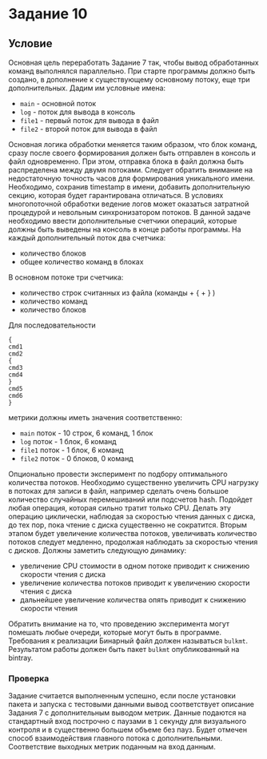 # Задание 10
## Условие
Основная цель переработать Задание 7 так, чтобы вывод обработанных
команд выполнялся параллельно. При старте программы должно быть
создано, в дополнение к существующему основному потоку, еще три
дополнительных. Дадим им условные имена:
* `main` - основной поток
* `log` - поток для вывода в консоль
* `file1` - первый поток для вывода в файл
* `file2` - второй поток для вывода в файл

Основная логика обработки меняется таким образом, что блок команд,
сразу после своего формирования должен быть отправлен в консоль и
файл одновременно. При этом, отправка блока в файл должна быть
распределена между двумя потоками.
Следует обратить внимание на недостаточную точность часов для
формирования уникального имени. Необходимо, сохранив timestamp в
имени, добавить дополнительную секцию, которая будет гарантирована
отличаться.
В условиях многопоточной обработки ведение логов может оказаться
затратной процедурой и невольным синхронизатором потоков. В данной
задаче необходимо ввести дополнительные счетчики операций, которые
должны быть выведены на консоль в конце работы программы. На
каждый дополнительный поток два счетчика:
* количество блоков
* общее количество команд в блоках

В основном потоке три счетчика:
* количество строк считанных из файла (команды + { + } )
* количество команд
* количество блоков

Для последовательности
```
{
cmd1
cmd2
{
cmd3
cmd4
}
cmd5
cmd6
}
```
метрики должны иметь значения соответственно:
* `main` поток - 10 строк, 6 команд, 1 блок
* `log` поток - 1 блок, 6 команд
* `file1` поток - 1 блок, 6 команд
* `file2` поток - 0 блоков, 0 команд

Опционально провести эксперимент по подбору оптимального количества
потоков. Необходимо существенно увеличить CPU нагрузку в потоках для
записи в файл, например сделать очень большое количество случайных
перемешиваний или подсчетов hash. Подойдет любая операция, которая
сильно тратит только CPU. Делать эту операцию циклически, наблюдая
за скоростью чтения данных с диска, до тех пор, пока чтение с диска
существенно не сократится. Вторым этапом будет увеличение количества
потоков, увеличивать количество потоков следует медленно, продолжая
наблюдать за скоростью чтения с дисков. Должны заметить следующую
динамику:
* увеличение CPU стоимости в одном потоке приводит к снижению
скорости чтения с диска
* увеличение количества потоков приводит к увеличению скорости
чтения с диска
* дальнейшее увеличение количества опять приводит к снижению
скорости чтения

Обратить внимание на то, что проведению эксперимента могут помешать
любые очереди, которые могут быть в программе.
Требования к реализации
Бинарный файл должен называться `bulkmt`.
Результатом работы должен быть пакет `bulkmt` опубликованный на bintray.
### Проверка
Задание считается выполненным успешно, если после установки пакета и
запуска с тестовыми данными вывод соответствует описание Задания 7 с
дополнительным выводом метрик. Данные подаются на стандартный вход
построчно с паузами в `1` секунду для визуального контроля и в существенно
большем объеме без пауз.
Будет отмечен способ взаимодействия главного потока с дополнительными.
Соответствие выходных метрик поданным на вход данным.
